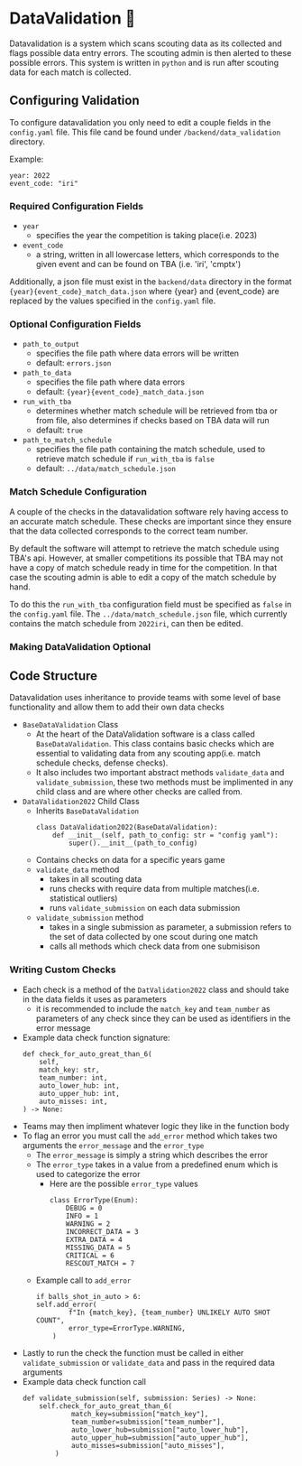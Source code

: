 # DataValidation 📔

Datavalidation is a system which scans scouting data as its collected and flags possible data entry errors. The scouting admin is then alerted to these possible errors. This system is written in `python` and is run after scouting data for each match is collected.


## Configuring Validation

To configure datavalidation you only need to edit a couple fields in the `config.yaml` file. This file cand be found under `/backend/data_validation` directory.

Example:
```
year: 2022
event_code: "iri"
```

### Required Configuration Fields

 - `year`
    - specifies the year the competition is taking place(i.e. 2023)
 -  `event_code`
    - a string, written in all lowercase letters, which corresponds to the given event and can be found on TBA (i.e. 'iri', 'cmptx')

Additionally, a json file must exist in the `backend/data` directory in the format `{year}{event_code}_match_data.json` where {year} and {event_code} are replaced by the values specified in the `config.yaml` file.

### Optional Configuration Fields

 - `path_to_output`
    - specifies the file path where data errors will be written
    - default: `errors.json`
 -  `path_to_data`
    - specifies the file path where data errors
    - default: `{year}{event_code}_match_data.json`
 - `run_with_tba`
    - determines whether match schedule will be retrieved from tba or from file, also determines if checks based on TBA data will run
    - default: `true`
 - `path_to_match_schedule`
    - specifies the file path containing the match schedule, used to retrieve match schedule if `run_with_tba` is `false`
    - default: `../data/match_schedule.json`

### Match Schedule Configuration
A couple of the checks in the datavalidation software rely having access to an accurate match schedule. These checks are important since they ensure that the data collected corresponds to the correct team number. 

By default the software will attempt to retrieve the match schedule using TBA's api. However, at smaller competitions its possible that TBA may not have a copy of match schedule ready in time for the competition. In that case the scouting admin is able to edit a copy of the match schedule by hand.

To do this the `run_with_tba` configuration field must be specified as `false` in the `config.yaml` file. The `../data/match_schedule.json` file, which currently contains the match schedule from `2022iri`, can then be edited.

### Making DataValidation Optional
 
## Code Structure 
Datavalidation uses inheritance to provide teams with some level of base functionality and allow them to add their own data checks
- `BaseDataValidation` Class
    - At the heart of the DataValidation software is a class called `BaseDataValidation`. This class contains basic checks which are essential to validating data from any scouting app(i.e. match schedule checks, defense checks).
    - It also includes two important abstract methods `validate_data` and `validate_submission`, these two methods must be implimented in any child class and are where other checks are called from.
- `DataValidation2022` Child Class
    - Inherits `BaseDataValidation`
        ```
        class DataValidation2022(BaseDataValidation):
            def __init__(self, path_to_config: str = "config yaml"):
                super().__init__(path_to_config)
        ```
    - Contains checks on data for a  specific years game
    - `validate_data` method
        - takes in all scouting data
        - runs checks with require data from multiple matches(i.e. statistical outliers)
        - runs `validate_submission` on each data submission
    - `validate_submission` method
        - takes in a single submission as parameter, a submission refers to the set of data collected by one scout during one match
        - calls all methods which check data from one submisison

### Writing Custom Checks
 - Each check is a method of the `DatValidation2022` class and should take in the data fields it uses as parameters
   - it is recommended to include the `match_key` and `team_number` as parameters of any check since they can be used as identifiers in the error message
 - Example data check function signature:
    ```
    def check_for_auto_great_than_6(
        self,
        match_key: str,
        team_number: int,
        auto_lower_hub: int,
        auto_upper_hub: int,
        auto_misses: int,
    ) -> None:
    ```
 - Teams may then impliment whatever logic they like in the function body
 - To flag an error you must call the `add_error` method which takes two arguments the `error_message` and the `error_type`
    - The `error_message` is simply a string which describes the error
    - The `error_type` takes in a value from a predefined enum which is used to categorize the error
        - Here are the possible `error_type` values
            ```
            class ErrorType(Enum):
                DEBUG = 0
                INFO = 1
                WARNING = 2
                INCORRECT_DATA = 3
                EXTRA_DATA = 4
                MISSING_DATA = 5
                CRITICAL = 6
                RESCOUT_MATCH = 7
            ```
    - Example call to `add_error`
        ```
        if balls_shot_in_auto > 6:
        self.add_error(
                f"In {match_key}, {team_number} UNLIKELY AUTO SHOT COUNT",
                error_type=ErrorType.WARNING,
            )
        ```
 - Lastly to run the check the function must be called in either `validate_submission` or `validate_data` and pass in the required data arguments
 - Example data check function call
    ```
    def validate_submission(self, submission: Series) -> None:
        self.check_for_auto_great_than_6(
                match_key=submission["match_key"],
                team_number=submission["team_number"],
                auto_lower_hub=submission["auto_lower_hub"],
                auto_upper_hub=submission["auto_upper_hub"],
                auto_misses=submission["auto_misses"],
            )
    ```